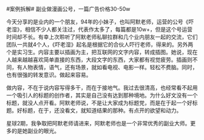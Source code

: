 #案例拆解# 副业做漫画公号，一篇广告价格30-50w

今天分享的是业内的一个朋友，94年的小妹子，也叫阿默老师，运营的公号《吓老湿》，相信不少人都关注过，代表作太多了，每篇都是10w+，但是这个号运营时间却不长。有幸上次聆听了阿默老师私聊拉群和几个业内朋友一起的交流，它们团队一共就4个人，《吓老湿》起名是根据它的合伙人吓行老师，得来的。另外两个是实习生。内容主要以插画为主，把互联网的文字内容，转成插图。她说，现在人越来越越喜欢简单直接的东西，大段文字的东西，大家都有视觉疲劳。插画则不同，有人物表情，语气，还有场景，就如看电视、电影一样。轻松不费脑。同时，也有很强的转发意识。做起来容易。

做内容，不在于说内容写得多干，而在于接地气。我过去很清高，也经常看不起用一个吸引人的标题的创作者，其实是自己没有达到那种境地。为什么好文没有一个标题，就没人点开看。阿默老师说，不是让大家成为标题党，而是在于起一个好标题。好标题，在于，还没看文，就知道结果的那种。有点开的欲望和动力。

星球2期，我争取把阿默老师请进来，阿默老师也是一个非常优秀的副业大师。更多的是她副业的眼光。